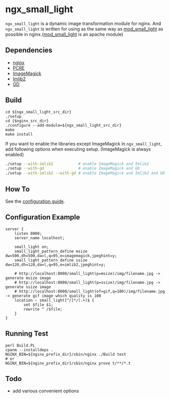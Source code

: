 ngx_small_light
==================

`ngx_small_light` is a dynamic image transformation module for nginx.
And `ngx_small_light` is written for using as the same way as [mod_small_light](http://code.google.com/p/smalllight/) as possible in nginx.([mod_small_light](http://code.google.com/p/smalllight/) is an apache module)

## Dependencies

  - [nginx](http://nginx.org/)
  - [PCRE](http://www.pcre.org/)
  - [ImageMagick](http://www.imagemagick.org/script/index.php)
  - [Imlib2](http://docs.enlightenment.org/api/imlib2/html/)
  - [GD](http://libgd.bitbucket.org/)

## Build

    cd ${ngx_small_light_src_dir}
    ./setup
    cd {$nginx_src_dir}
    ./configure --add-module=${ngx_small_light_src_dir}
    make
    make install

If you want to enable the libraries except ImageMagick in `ngx_small_light`, add following options when executing setup. (ImageMagick is always enabled)

```sh
./setup --with-imlib2           # enable ImageMagick and Imlib2
./setup --with-gd               # enable ImageMagick and GD
./setup --with-imlib2 --with-gd # enable ImageMagick and Imlib2 and GD
```

## How To

See the [configuration guide](https://github.com/cubicdaiya/ngx_small_light/wiki/Configuration).

## Configuration Example

```nginx
server {
    listen 8000;
    server_name localhost;

    small_light on;
    small_light_pattern_define msize dw=500,dh=500,da=l,q=95,e=imagemagick,jpeghint=y;
    small_light_pattern_define ssize dw=120,dh=120,da=l,q=95,e=imlib2,jpeghint=y;

    # http://localhost:8000/small_light(p=msize)/img/filename.jpg -> generate msize image
    # http://localhost:8000/small_light(p=ssize)/img/filename.jpg -> generate ssize image
    # http://localhost:8000/small_light(of=gif,q=100)/img/filename.jpg -> generate gif image which quality is 100
    location ~ small_light[^/]*/(.+)$ {
        set $file $1;
        rewrite ^ /$file;
    }
} 
```

## Running Test

	perl Build.PL
	cpanm --installdeps .
	NGINX_BIN=${nginx_prefix_dir}/sbin/nginx ./Build test
	# or
	NGINX_BIN=${nginx_prefix_dir}/sbin/nginx prove t/**/*.t

## Todo

  - add various convenient options
